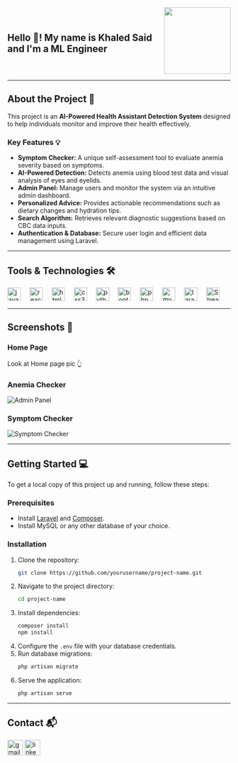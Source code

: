 <div style="display: flex; justify-content: space-between; align-items: center; width: 100%;">
  <div style="text-align: left;">
    <h2>Hello 👋! My name is Khaled Said and I'm a ML Engineer </h2>
  </div>
  <div style="flex-shrink: 0;">
    <img height="150" style="max-width: 100%;" src="https://preview.redd.it/which-tool-is-used-to-make-deployment-diagrams-animated-v0-p9hudstdr9db1.gif?width=800&auto=webp&s=9ddbbfa0fbf5fc4ff3500694680b67269bea51cb" />
  </div>
</div>

---

## About the Project 🚀

This project is an **AI-Powered Health Assistant Detection System** designed to help individuals monitor and improve their health effectively.  

### Key Features 💡
- **Symptom Checker:** A unique self-assessment tool to evaluate anemia severity based on symptoms.
- **AI-Powered Detection:** Detects anemia using blood test data and visual analysis of eyes and eyelids.  
- **Admin Panel:** Manage users and monitor the system via an intuitive admin dashboard.  
- **Personalized Advice:** Provides actionable recommendations such as dietary changes and hydration tips.  
- **Search Algorithm:** Retrieves relevant diagnostic suggestions based on CBC data inputs.  
- **Authentication & Database:** Secure user login and efficient data management using Laravel.  

---

## Tools & Technologies 🛠️
<div align="left">
  <img src="https://cdn.jsdelivr.net/gh/devicons/devicon/icons/javascript/javascript-original.svg" height="30" alt="javascript logo"  />
  <img width="12" />
  <img src="https://cdn.jsdelivr.net/gh/devicons/devicon/icons/react/react-original.svg" height="30" alt="react logo"  />
  <img width="12" />
  <img src="https://cdn.jsdelivr.net/gh/devicons/devicon/icons/html5/html5-original.svg" height="30" alt="html5 logo"  />
  <img width="12" />
  <img src="https://cdn.jsdelivr.net/gh/devicons/devicon/icons/css3/css3-original.svg" height="30" alt="css3 logo"  />
  <img width="12" />
  <img src="https://cdn.jsdelivr.net/gh/devicons/devicon/icons/python/python-original.svg" height="30" alt="python logo"  />
  <img width="12" />
  <img src="https://cdn.jsdelivr.net/gh/devicons/devicon/icons/bootstrap/bootstrap-original.svg" height="30" alt="bootstrap logo"  />
  <img width="12" />
  <img src="https://cdn.jsdelivr.net/gh/devicons/devicon/icons/php/php-original.svg" height="30" alt="php logo"  />
  <img width="12" />
  <img src="https://cdn.jsdelivr.net/gh/devicons/devicon/icons/mysql/mysql-original.svg" height="30" alt="mysql logo"  />
  <img width="12" />
  <img src="https://cdn.jsdelivr.net/gh/devicons/devicon/icons/laravel/laravel-original.svg" height="30" alt="laravel logo"  />
  <img width="12" />
  <img src="https://user-images.githubusercontent.com/37108394/206930410-4cf11236-9a59-4310-b809-3dccc8fd1f8f.png" height="30" alt="Streamlit logo"
</div>

---

## Screenshots 📸

### Home Page  
Look at Home page pic 👆
### Anemia Checker 
![Admin Panel](https://github.com/user-attachments/assets/f90896da-6b1a-4449-b5f4-6ed4aeaf6d53)

### Symptom Checker  
![Symptom Checker](https://github.com/user-attachments/assets/9b45e96a-5579-43df-921b-5d7ffcc2bac0)

---

## Getting Started 💻

To get a local copy of this project up and running, follow these steps:  

### Prerequisites
- Install [Laravel](https://laravel.com/) and [Composer](https://getcomposer.org/).
- Install MySQL or any other database of your choice.

### Installation
1. Clone the repository:
   ```bash
   git clone https://github.com/yourusername/project-name.git
   ```
2. Navigate to the project directory:
   ```bash
   cd project-name
   ```
3. Install dependencies:
   ```bash
   composer install
   npm install
   ```
4. Configure the `.env` file with your database credentials.
5. Run database migrations:
   ```bash
   php artisan migrate
   ```
6. Serve the application:
   ```bash
   php artisan serve
   ```

---

## Contact 📬
<div align="left">
  <a href="mailto:khaledsaidebrahim7@gmail.com" target="_blank" style="text-decoration:none">
    <img src="https://img.shields.io/static/v1?message=Gmail&logo=gmail&label=&color=D14836&logoColor=white&style=for-the-badge" height="35" alt="gmail logo" />
  </a>
  <a href="https://www.linkedin.com/in/khaled-saeed-hamed/" target="_blank" style="text-decoration:none">
    <img src="https://img.shields.io/static/v1?message=LinkedIn&logo=linkedin&label=&color=0077B5&logoColor=white&style=for-the-badge" height="35" alt="linkedin logo" />
  </a>
</div>
